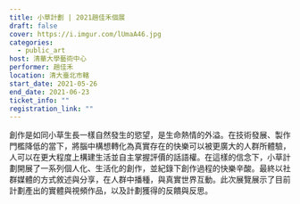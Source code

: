 ```yaml
---
title: 小草計劃 | 2021趙佳禾個展
draft: false
cover: https://i.imgur.com/lUmaA46.jpg
categories:
  - public_art
host: 清華大學藝術中心
performer: 趙佳禾
location: 清大臺北市轄
start_date: 2021-05-26
end_date: 2021-06-23
ticket_info: ""
registration_link: ""
---
```

創作是如同小草生長一樣自然發生的慾望，是生命熱情的外溢。在技術發展、製作門檻降低的當下，將腦中構想轉化為真實存在的快樂可以被更廣大的人群所體驗，人可以在更大程度上構建生活並自主掌握評價的話語權。在這樣的信念下，小草計劃開展了一系列個人化、生活化的創作，並紀錄下創作過程的快樂辛酸。最終以社群媒體的方式敘述與分享，在人群中播種，與真實世界互動。此次展覽展示了目前計劃產出的實體與視頻作品，以及計劃獲得的反饋與反思。